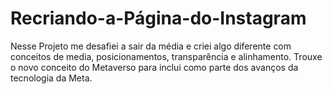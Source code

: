 # Recriando-a-Página-do-Instagram
Nesse Projeto me desafiei a sair da média e criei algo diferente com conceitos de media, posicionamentos, transparência e  alinhamento. Trouxe o novo conceito do Metaverso para inclui como parte dos avanços da tecnologia da Meta.

